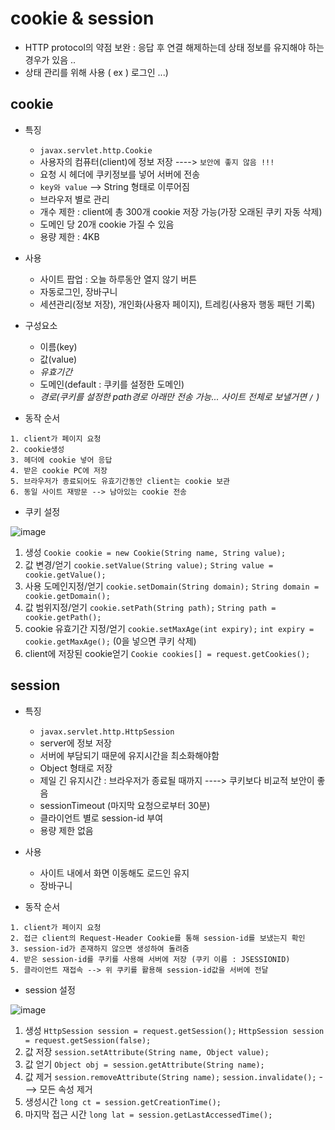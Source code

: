 # cookie & session

- HTTP protocol의 약점 보완 : 응답 후 연결 해제하는데 상태 정보를 유지해야 하는 경우가 있음 ..
- 상태 관리를 위해 사용 ( ex ) 로그인 ...)


## cookie
- 특징

  - `javax.servlet.http.Cookie`
  - 사용자의 컴퓨터(client)에 정보 저장 ----> `보안에 좋지 않음 !!!`
  - 요청 시 헤더에 쿠키정보를 넣어 서버에 전송
  - `key와 value`  --> String 형태로 이루어짐
  - 브라우저 별로 관리
  - 개수 제한 : client에 총 300개 cookie 저장 가능(가장 오래된 쿠키 자동 삭제)
  - 도메인 당 20개 cookie 가질 수 있음
  - 용량 제한 : 4KB

- 사용

  - 사이트 팝업 : 오늘 하루동안 열지 않기 버튼
  - 자동로그인, 장바구니
  - 세션관리(정보 저장), 개인화(사용자 페이지), 트레킹(사용자 행동 패턴 기록)

- 구성요소

  - 이름(key)
  - 값(value)
  - _유효기간_
  - 도메인(default : 쿠키를 설정한 도메인)
  - _경로(쿠키를 설정한 path경로 아래만 전송 가능... 사이트 전체로 보낼거면 `/` )_

- 동작 순서
```
1. client가 페이지 요청
2. cookie생성
3. 헤더에 cookie 넣어 응답
4. 받은 cookie PC에 저장
5. 브라우저가 종료되어도 유효기간동안 client는 cookie 보관
6. 동일 사이트 재방문 --> 남아있는 cookie 전송
```
- 쿠키 설정

![image](https://user-images.githubusercontent.com/55950992/191391238-d9d98d2f-a989-4bff-b4d2-f04f1fff386c.png)

  1. 생성 `Cookie cookie = new Cookie(String name, String value);`
  2. 값 변경/얻기 `cookie.setValue(String value);`  `String value = cookie.getValue();`
  3. 사용 도메인지정/얻기 `cookie.setDomain(String domain);`  `String domain = cookie.getDomain();`
  4. 값 범위지정/얻기 `cookie.setPath(String path);`  `String path = cookie.getPath();`
  5. cookie 유효기간 지정/얻기 `cookie.setMaxAge(int expiry);`  `int expiry = cookie.getMaxAge();`  (0을 넣으면 쿠키 삭제)
  6. client에 저장된 cookie얻기 `Cookie cookies[] = request.getCookies();`




## session
- 특징
	- `javax.servlet.http.HttpSession`
	- server에 정보 저장
	- 서버에 부담되기 때문에 유지시간을 최소화해야함
	- Object 형태로 저장
	- 제일 긴 유지시간 : 브라우저가 종료될 때까지 ----> 쿠키보다 비교적 보안이 좋음
	- sessionTimeout (마지막 요청으로부터 30분)
	- 클라이언트 별로 session-id 부여
	- 용량 제한 없음

- 사용
	- 사이트 내에서 화면 이동해도 로드인 유지
	- 장바구니

- 동작 순서
```
1. client가 페이지 요청
2. 접근 client의 Request-Header Cookie를 통해 session-id를 보냈는지 확인
3. session-id가 존재하지 않으면 생성하여 돌려줌
4. 받은 session-id를 쿠키를 사용해 서버에 저장 (쿠키 이름 : JSESSIONID)
5. 클라이언트 재접속 --> 위 쿠키를 활용해 session-id값을 서버에 전달
```
- session 설정

![image](https://user-images.githubusercontent.com/55950992/191404103-6ab10cdb-4b63-49ba-8fad-671819c675dc.png)


  1. 생성 `HttpSession session = request.getSession();`  `HttpSession session = request.getSession(false);`
  2. 값 저장 `session.setAttribute(String name, Object value);`
  3. 값 얻기 `Object obj = session.getAttribute(String name);`
  4. 값 제거 `session.removeAttribute(String name);`	`session.invalidate();` ---> 모든 속성 제거
  5. 생성시간 `long ct = session.getCreationTime();`
  6. 마지막 접근 시간 `long lat = session.getLastAccessedTime();`

